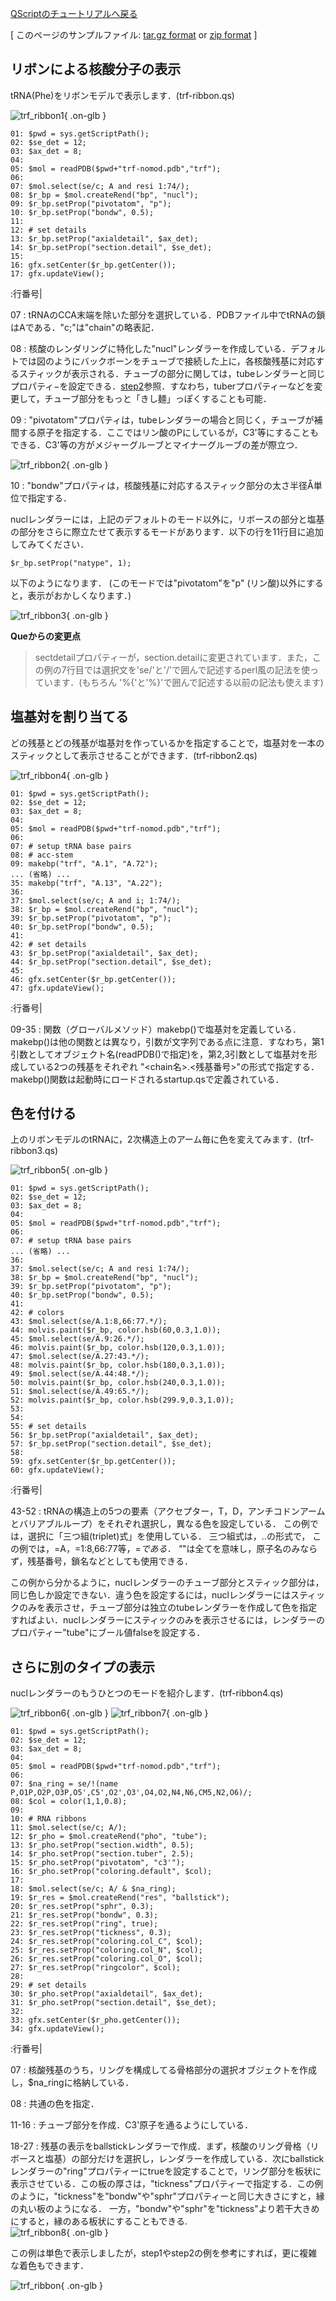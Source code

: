 [QScriptのチュートリアルへ戻る](../../../Documents/QScriptのチュートリアル/)



[
このページのサンプルファイル:
[tar.gz format](http://prdownloads.sourceforge.net/cuemol/qscript-tutorial-tRNA1.tar.gz?download) or
[zip format](http://prdownloads.sourceforge.net/cuemol/qscript-tutorial-tRNA1.zip?download)
]

## リボンによる核酸分子の表示

tRNA(Phe)をリボンモデルで表示します．(trf-ribbon.qs) 


![trf_ribbon1](../../../assets/images/Documents/QScriptのチュートリアル/StepA1/trf_ribbon1.png){ .on-glb }


```
01: $pwd = sys.getScriptPath();
02: $se_det = 12;
03: $ax_det = 8;
04: 
05: $mol = readPDB($pwd+"trf-nomod.pdb","trf");
06: 
07: $mol.select(se/c; A and resi 1:74/);
08: $r_bp = $mol.createRend("bp", "nucl");
09: $r_bp.setProp("pivotatom", "p");
10: $r_bp.setProp("bondw", 0.5);
11: 
12: # set details
13: $r_bp.setProp("axialdetail", $ax_det);
14: $r_bp.setProp("section.detail", $se_det);
15: 
16: gfx.setCenter($r_bp.getCenter());
17: gfx.updateView();
```

:行番号|

07
:   tRNAのCCA末端を除いた部分を選択している．PDBファイル中でtRNAの鎖はAである．"c;"は"chain"の略表記．

08
:   核酸のレンダリングに特化した"nucl"レンダラーを作成している．デフォルトでは図のようにバックボーンをチューブで接続した上に，各核酸残基に対応するスティックが表示される．チューブの部分に関しては，tubeレンダラーと同じプロパティ−を設定できる．[step2](../../../Documents/QScriptのチュートリアル/Step2)参照．すなわち，tuberプロパティーなどを変更して，チューブ部分をもっと「きし麺」っぽくすることも可能．

09
:   "pivotatom"プロパティは，tubeレンダラーの場合と同じく，チューブが補間する原子を指定する．ここではリン酸のPにしているが，C3'等にすることもできる．C3'等の方がメジャーグルーブとマイナーグルーブの差が際立つ．

![trf_ribbon2](../../../assets/images/Documents/QScriptのチュートリアル/StepA1/trf_ribbon2.png){ .on-glb }


10
:   "bondw"プロパティは，核酸残基に対応するスティック部分の太さ半径Å単位で指定する．

nuclレンダラーには，上記のデフォルトのモード以外に，リボースの部分と塩基の部分をさらに際立たせて表示するモードがあります．以下の行を11行目に追加してみてください． 

```
$r_bp.setProp("natype", 1);
```

以下のようになります．
(このモードでは"pivotatom"を"p" (リン酸)以外にすると，表示がおかしくなります．)

![trf_ribbon3](../../../assets/images/Documents/QScriptのチュートリアル/StepA1/trf_ribbon3.png){ .on-glb }


**Queからの変更点**

>sectdetailプロパティーが，section.detailに変更されています．また，この例の7行目では選択文を'se/'と'/'で囲んで記述するperl風の記法を使っています．(もちろん
'%{'と'%}'で囲んで記述する以前の記法も使えます)

## 塩基対を割り当てる

どの残基とどの残基が塩基対を作っているかを指定することで，塩基対を一本のスティックとして表示させることができます．(trf-ribbon2.qs) 


![trf_ribbon4](../../../assets/images/Documents/QScriptのチュートリアル/StepA1/trf_ribbon4.png){ .on-glb }


```
01: $pwd = sys.getScriptPath();
02: $se_det = 12;
03: $ax_det = 8;
04: 
05: $mol = readPDB($pwd+"trf-nomod.pdb","trf");
06: 
07: # setup tRNA base pairs
08: # acc-stem
09: makebp("trf", "A.1", "A.72");
... (省略) ...
35: makebp("trf", "A.13", "A.22");
36: 
37: $mol.select(se/c; A and i; 1:74/);
38: $r_bp = $mol.createRend("bp", "nucl");
39: $r_bp.setProp("pivotatom", "p");
40: $r_bp.setProp("bondw", 0.5);
41: 
42: # set details
43: $r_bp.setProp("axialdetail", $ax_det);
44: $r_bp.setProp("section.detail", $se_det);
45: 
46: gfx.setCenter($r_bp.getCenter());
47: gfx.updateView();
```

:行番号|

09-35
:   関数（グローバルメソッド）makebp()で塩基対を定義している．
makebp()は他の関数とは異なり，引数が文字列である点に注意．すなわち，第1引数としてオブジェクト名(readPDB()で指定)を，第2,3引数として塩基対を形成している2つの残基をそれぞれ "<chain名>.<残基番号>"の形式で指定する．
makebp()関数は起動時にロードされるstartup.qsで定義されている．


## 色を付ける

上のリボンモデルのtRNAに，2次構造上のアーム毎に色を変えてみます．(trf-ribbon3.qs) 


![trf_ribbon5](../../../assets/images/Documents/QScriptのチュートリアル/StepA1/trf_ribbon5.png){ .on-glb }


```
01: $pwd = sys.getScriptPath();
02: $se_det = 12;
03: $ax_det = 8;
04: 
05: $mol = readPDB($pwd+"trf-nomod.pdb","trf");
06: 
07: # setup tRNA base pairs
... (省略) ...
36: 
37: $mol.select(se/c; A and resi 1:74/);
38: $r_bp = $mol.createRend("bp", "nucl");
39: $r_bp.setProp("pivotatom", "p");
40: $r_bp.setProp("bondw", 0.5);
41: 
42: # colors
43: $mol.select(se/A.1:8,66:77.*/);
44: molvis.paint($r_bp, color.hsb(60,0.3,1.0));
45: $mol.select(se/A.9:26.*/);
46: molvis.paint($r_bp, color.hsb(120,0.3,1.0));
47: $mol.select(se/A.27:43.*/);
48: molvis.paint($r_bp, color.hsb(180,0.3,1.0));
49: $mol.select(se/A.44:48.*/);
50: molvis.paint($r_bp, color.hsb(240,0.3,1.0));
51: $mol.select(se/A.49:65.*/);
52: molvis.paint($r_bp, color.hsb(299.9,0.3,1.0));
53: 
54: 
55: # set details
56: $r_bp.setProp("axialdetail", $ax_det);
57: $r_bp.setProp("section.detail", $se_det);
58: 
59: gfx.setCenter($r_bp.getCenter());
60: gfx.updateView();
```

:行番号|

43-52
:   tRNAの構造上の5つの要素（アクセプター，T，D，アンチコドンアームとバリアブルループ）をそれぞれ選択し，異なる色を設定している．
この例では，選択に「三つ組(triplet)式」を使用している．
三つ組式は，<chain>.<residue>.<atom>の形式で，
この例では，<chain>=A，<residue>=1:8,66:77等，<atom>=*である．
"*"は全てを意味し，原子名のみならず，残基番号，鎖名などとしても使用できる．

この例から分かるように，nuclレンダラーのチューブ部分とスティック部分は，同じ色しか設定できない．違う色を設定するには，nuclレンダラーにはスティックのみを表示させ，チューブ部分は独立のtubeレンダラーを作成して色を指定すればよい．nuclレンダラーにスティックのみを表示させるには，レンダラーのプロパティー"tube"にブール値falseを設定する．

## さらに別のタイプの表示

nuclレンダラーのもうひとつのモードを紹介します．(trf-ribbon4.qs)

![trf_ribbon6](../../../assets/images/Documents/QScriptのチュートリアル/StepA1/trf_ribbon6.png){ .on-glb } ![trf_ribbon7](../../../assets/images/Documents/QScriptのチュートリアル/StepA1/trf_ribbon7.png){ .on-glb }

```
01: $pwd = sys.getScriptPath();
02: $se_det = 12;
03: $ax_det = 8;
04: 
05: $mol = readPDB($pwd+"trf-nomod.pdb","trf");
06: 
07: $na_ring = se/!(name P,O1P,O2P,O3P,O5',C5',O2',O3',O4,O2,N4,N6,CM5,N2,O6)/;
08: $col = color(1,1,0.8);
09: 
10: # RNA ribbons
11: $mol.select(se/c; A/);
12: $r_pho = $mol.createRend("pho", "tube");
13: $r_pho.setProp("section.width", 0.5);
14: $r_pho.setProp("section.tuber", 2.5);
15: $r_pho.setProp("pivotatom", "c3'");
16: $r_pho.setProp("coloring.default", $col);
17: 
18: $mol.select(se/c; A/ & $na_ring);
19: $r_res = $mol.createRend("res", "ballstick");
20: $r_res.setProp("sphr", 0.3);
21: $r_res.setProp("bondw", 0.3);
22: $r_res.setProp("ring", true);
23: $r_res.setProp("tickness", 0.3);
24: $r_res.setProp("coloring.col_C", $col);
25: $r_res.setProp("coloring.col_N", $col);
26: $r_res.setProp("coloring.col_O", $col);
27: $r_res.setProp("ringcolor", $col);
28: 
29: # set details
30: $r_pho.setProp("axialdetail", $ax_det);
31: $r_pho.setProp("section.detail", $se_det);
32: 
33: gfx.setCenter($r_pho.getCenter());
34: gfx.updateView();
```

:行番号|

07
:   核酸残基のうち，リングを構成してる骨格部分の選択オブジェクトを作成し，$na_ringに格納している．

08
:   共通の色を指定．

11-16
:   チューブ部分を作成．C3'原子を通るようにしている．

18-27
:   残基の表示をballstickレンダラーで作成．まず，核酸のリング骨格（リボースと塩基）の部分だけを選択し，レンダラーを作成している．次にballstickレンダラーの"ring"プロパティーにtrueを設定することで，リング部分を板状に表示させている．この板の厚さは，"tickness"プロパティーで指定する．この例のように，"tickness"を"bondw"や"sphr"プロパティーと同じ大きさにすと，縁の丸い板のようになる．
一方，"bondw"や"sphr"を"tickness"より若干大きめにすると，縁のある板状にすることもできる.<br/>
![trf_ribbon8](../../../assets/images/Documents/QScriptのチュートリアル/StepA1/trf_ribbon8.png){ .on-glb }

この例は単色で表示しましたが，step1やstep2の例を参考にすれば，更に複雑な着色もできます．


![trf_ribbon](../../../assets/images/Documents/QScriptのチュートリアル/StepA1/trf_ribbon.jpg){ .on-glb }
